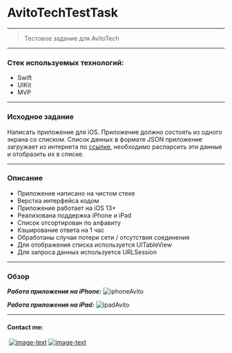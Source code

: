 # AvitoTechTestTask

___
> Тестовое задание для AvitoTech
___
### Стек используемых технологий:
- Swift
- UIKit
- MVP
___
### Исходное задание
Написать приложение для iOS. Приложение должно состоять из одного экрана со списком. Список данных в формате JSON приложение загружает из интернета по [ссылке](https://run.mocky.io/v3/1d1cb4ec-73db-4762-8c4b-0b8aa3cecd4c), необходимо распарсить эти данные и отобразить их в списке. 
___
### Описание
- Приложение написано на чистом стеке
- Верстка интерфейса кодом
- Приложение работает на iOS 13+
- Реализована поддержка iPhone и iPad
- Список отсортирован по алфавиту
- Кэширование ответа на 1 час
- Обработаны случаи потери сети / отсутствия соединения
- Для отображения списка используется UITableView
- Для запроса данных используется URLSession
___
### Обзор
***Работа приложения на iPhone:***
![iphoneAvito](https://user-images.githubusercontent.com/48126703/198302363-4dbd87c1-39cd-43b7-a186-c0f18422fd82.png)

***Работа приложения на iPad:***
![ipadAvito](https://user-images.githubusercontent.com/48126703/198302414-55f0cbd0-6bc0-4385-9d2c-f22a12ba767c.png)

___
#### Contact me:
&nbsp;[![image-text](https://img.shields.io/badge/Gmail-D14836?style=for-the-badge&logo=gmail&logoColor=white)](https://mail.google.com/mail/#search/denmagg.work@gmail.com)&nbsp;[![image-text](https://img.shields.io/badge/Telegram-2CA5E0?style=for-the-badge&logo=telegram&logoColor=white)](https://t.me/denis99m)
